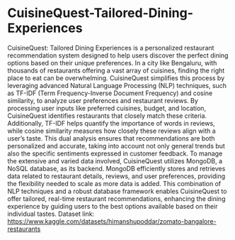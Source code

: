 # CuisineQuest-Tailored-Dining-Experiences
CuisineQuest: Tailored Dining Experiences is a personalized restaurant recommendation system designed to help users discover the perfect dining options based on their unique preferences. In a city like Bengaluru, with thousands of restaurants offering a vast array of cuisines, finding the right place to eat can be overwhelming. CuisineQuest simplifies this process by leveraging advanced Natural Language Processing (NLP) techniques, such as TF-IDF (Term Frequency-Inverse Document Frequency) and cosine similarity, to analyze user preferences and restaurant reviews. By processing user inputs like preferred cuisines, budget, and location, CuisineQuest identifies restaurants that closely match these criteria. Additionally, TF-IDF helps quantify the importance of words in reviews, while cosine similarity measures how closely these reviews align with a user’s taste.
This dual analysis ensures that recommendations are both personalized and accurate, taking into account not only general trends but also the specific sentiments expressed in customer feedback. To manage the extensive and varied data involved, CuisineQuest utilizes MongoDB, a NoSQL database, as its backend. MongoDB efficiently stores and retrieves data related to restaurant details, reviews, and user preferences, providing the flexibility needed to scale as more data is added. This combination of NLP techniques and a robust database framework enables CuisineQuest to offer tailored, real-time restaurant recommendations, enhancing the dining experience by guiding users to the best options available based on their individual tastes.
Dataset link: https://www.kaggle.com/datasets/himanshupoddar/zomato-bangalore-restaurants
